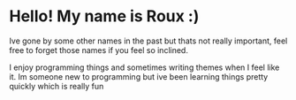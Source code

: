 # Hello! My name is Roux :)
Ive gone by some other names in the past but thats not really important, feel free to forget those names if you feel so inclined.

I enjoy programming things and sometimes writing themes when I feel like it. Im someone new to programming but ive been learning things pretty quickly which is really fun
